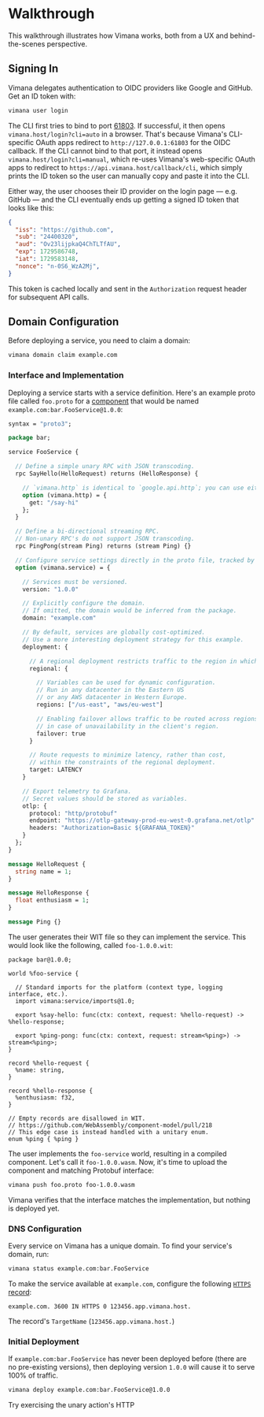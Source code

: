 # Walkthrough

This walkthrough illustrates how Vimana works,
both from a UX and behind-the-scenes perspective.

## Signing In

Vimana delegates authentication to OIDC providers
like Google and GitHub.
Get an ID token with:

```bash
vimana user login
```

The CLI first tries to bind to port
[61803](https://en.wikipedia.org/wiki/Golden_ratio).
If successful,
it then opens `vimana.host/login?cli=auto` in a browser.
That's because Vimana's CLI-specific OAuth apps
redirect to `http://127.0.0.1:61803` for the OIDC callback.
If the CLI cannot bind to that port,
it instead opens `vimana.host/login?cli=manual`,
which re-uses Vimana's web-specific OAuth apps
to redirect to `https://api.vimana.host/callback/cli`,
which simply prints the ID token
so the user can manually copy and paste it into the CLI.

Either way, the user chooses their ID provider on the login page &mdash;
e.g. GitHub &mdash;
and the CLI eventually ends up getting a signed ID token that looks like this:

```json
{
  "iss": "https://github.com",
  "sub": "24400320",
  "aud": "Ov23lijpkaQ4ChTLTfAU",
  "exp": 1729586748,
  "iat": 1729583148,
  "nonce": "n-0S6_WzA2Mj",
}
```

This token is cached locally
and sent in the `Authorization` request header
for subsequent API calls.

## Domain Configuration 

Before deploying a service,
you need to claim a domain:

```bash
vimana domain claim example.com
```

### Interface and Implementation

Deploying a service starts with a service definition.
Here's an example proto file called `foo.proto`
for a [component](/docs/glossary.md#component)
that would be named `example.com:bar.FooService@1.0.0`:

```proto
syntax = "proto3";

package bar;

service FooService {

  // Define a simple unary RPC with JSON transcoding.
  rpc SayHello(HelloRequest) returns (HelloResponse) {

    // `vimana.http` is identical to `google.api.http`; you can use either.
    option (vimana.http) = {
      get: "/say-hi"
    };
  }

  // Define a bi-directional streaming RPC.
  // Non-unary RPC's do not support JSON transcoding.
  rpc PingPong(stream Ping) returns (stream Ping) {}

  // Configure service settings directly in the proto file, tracked by VCS.
  option (vimana.service) = {

    // Services must be versioned.
    version: "1.0.0"

    // Explicitly configure the domain.
    // If omitted, the domain would be inferred from the package.
    domain: "example.com"

    // By default, services are globally cost-optimized.
    // Use a more interesting deployment strategy for this example.
    deployment: {

      // A regional deployment restricts traffic to the region in which it originates.
      regional: {

        // Variables can be used for dynamic configuration.
        // Run in any datacenter in the Eastern US
        // or any AWS datacenter in Western Europe.
        regions: ["/us-east", "aws/eu-west"]

        // Enabling failover allows traffic to be routed across regions
        // in case of unavailability in the client's region.
        failover: true
      }

      // Route requests to minimize latency, rather than cost,
      // within the constraints of the regional deployment.
      target: LATENCY
    }

    // Export telemetry to Grafana.
    // Secret values should be stored as variables.
    otlp: {
      protocol: "http/protobuf"
      endpoint: "https://otlp-gateway-prod-eu-west-0.grafana.net/otlp"
      headers: "Authorization=Basic ${GRAFANA_TOKEN}"
    }
  };
}

message HelloRequest {
  string name = 1;
}

message HelloResponse {
  float enthusiasm = 1;
}

message Ping {}
```

The user generates their WIT file so they can implement the service.
This would look like the following, called `foo-1.0.0.wit`:

```wit
package bar@1.0.0;

world %foo-service {

  // Standard imports for the platform (context type, logging interface, etc.).
  import vimana:service/imports@1.0;

  export %say-hello: func(ctx: context, request: %hello-request) -> %hello-response;

  export %ping-pong: func(ctx: context, request: stream<%ping>) -> stream<%ping>;
}

record %hello-request {
  %name: string,
}

record %hello-response {
  %enthusiasm: f32,
}

// Empty records are disallowed in WIT.
// https://github.com/WebAssembly/component-model/pull/218
// This edge case is instead handled with a unitary enum.
enum %ping { %ping }
```

The user implements the `foo-service` world,
resulting in a compiled component.
Let's call it `foo-1.0.0.wasm`.
Now, it's time to upload the component
and matching Protobuf interface:

```bash
vimana push foo.proto foo-1.0.0.wasm
```

Vimana verifies that the interface matches the implementation,
but nothing is deployed yet.

### DNS Configuration

Every service on Vimana has a unique domain.
To find your service's domain, run:

```bash
vimana status example.com:bar.FooService
```

To make the service available at `example.com`,
configure the following
[`HTTPS` record](https://www.rfc-editor.org/rfc/rfc9460.html):

```
example.com. 3600 IN HTTPS 0 123456.app.vimana.host.
```

The record's `TargetName` (`123456.app.vimana.host.`)

### Initial Deployment

If `example.com:bar.FooService` has never been deployed before
(there are no pre-existing versions),
then deploying version `1.0.0` will cause it to serve 100% of traffic.

```bash
vimana deploy example.com:bar.FooService@1.0.0
```

Try exercising the unary action's HTTP